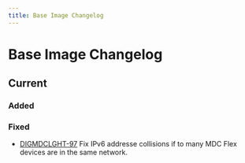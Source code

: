```yaml
---
title: Base Image Changelog
---
```

# Base Image Changelog
## Current
### Added

### Fixed       
- [DIGMDCLGHT-97](https://jira.app.dmgmori.com/browse/DIGMDCLGHT-97) Fix IPv6 addresse collisions if to many MDC Flex devices are in the same network.
